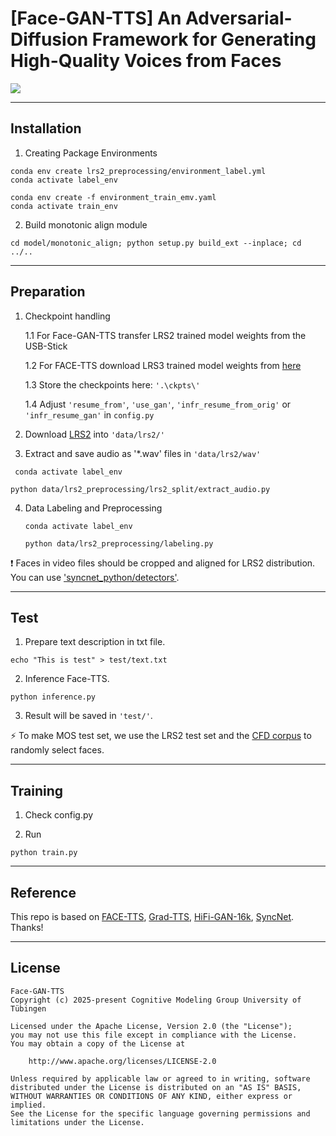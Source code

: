 # [Face-GAN-TTS] An Adversarial-Diffusion Framework for Generating High-Quality Voices from Faces

<a href="https://degiaaaa.github.io/Demo_Face-GAN-TTS/"><img src="https://img.shields.io/badge/Project%20Page-online-brightgreen"></a>

---
## Installation

1. Creating Package Environments
```
conda env create lrs2_preprocessing/environment_label.yml
conda activate label_env

```

```
conda env create -f environment_train_emv.yaml
conda activate train_env
```

2. Build monotonic align module
```
cd model/monotonic_align; python setup.py build_ext --inplace; cd ../..
```

---
## Preparation

1. Checkpoint handling

    1.1 For Face-GAN-TTS transfer LRS2 trained model weights from the USB-Stick

    1.2 For FACE-TTS download LRS3 trained model weights from [here](https://drive.google.com/file/d/18ERr-91Z1Mnc2Aq9n1nBPijzb5gSymLq/view?usp=sharing)

    1.3 Store the checkpoints here: `'.\ckpts\'`

    1.4 Adjust `'resume_from'`, `'use_gan'`, `'infr_resume_from_orig'` or `'infr_resume_gan'` in `config.py`


2. Download <a href="https://www.robots.ox.ac.uk/~vgg/data/lip_reading/lrs2.html">LRS2</a> into `'data/lrs2/'` 


3. Extract and save audio as '*.wav' files in `'data/lrs2/wav'`
  ```
   conda activate label_env 
   ```
   ```
   python data/lrs2_preprocessing/lrs2_split/extract_audio.py
   ```

4. Data Labeling and Preprocessing
   ```
   conda activate label_env 
   ```
   ```
   python data/lrs2_preprocessing/labeling.py
   ```

:exclamation: Faces in video files should be cropped and aligned for LRS2 distribution. You can use <a href="https://github.com/joonson/syncnet_python/tree/master/detectors">'syncnet_python/detectors'</a>. 

---
## Test

1. Prepare text description in txt file.
```
echo "This is test" > test/text.txt
```


2. Inference Face-TTS.
```
python inference.py
```

3. Result will be saved in `'test/'`. 

:zap: To make MOS test set, we use the LRS2 test set and the <a href="https://www.chicagofaces.org/">CFD corpus</a> to randomly select faces.

--- 
## Training

1. Check config.py 

2. Run
```
python train.py
```

---
## Reference
This repo is based on 
<a href="https://github.com/naver-ai/facetts">FACE-TTS</a>, 
<a href="https://github.com/huawei-noah/Speech-Backbones/tree/main/Grad-TTS">Grad-TTS</a>, 
<a href="https://github.com/bshall/hifigan">HiFi-GAN-16k</a>, 
<a href="https://github.com/joonson/syncnet_trainer">SyncNet</a>.  Thanks!


---
## License

```
Face-GAN-TTS
Copyright (c) 2025-present Cognitive Modeling Group University of Tübingen

Licensed under the Apache License, Version 2.0 (the "License");
you may not use this file except in compliance with the License.
You may obtain a copy of the License at

    http://www.apache.org/licenses/LICENSE-2.0

Unless required by applicable law or agreed to in writing, software
distributed under the License is distributed on an "AS IS" BASIS,
WITHOUT WARRANTIES OR CONDITIONS OF ANY KIND, either express or implied.
See the License for the specific language governing permissions and
limitations under the License.
```





